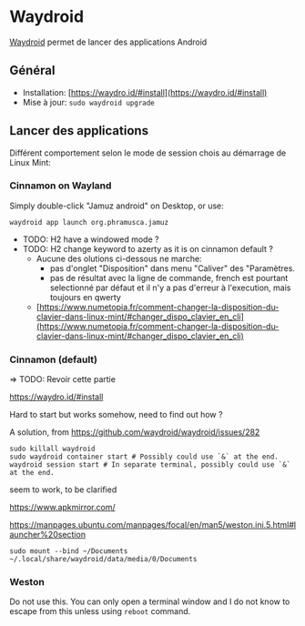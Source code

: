 # Waydroid

[Waydroid](https://waydro.id/) permet de lancer des applications Android

## Général

- Installation:  [https://waydro.id/#install](https://waydro.id/#install)
- Mise à jour: ```sudo waydroid upgrade```

## Lancer des applications

Différent comportement selon le mode de session chois au démarrage de Linux Mint:

### Cinnamon on Wayland

Simply double-click "Jamuz android" on Desktop, or use:

```console
waydroid app launch org.phramusca.jamuz
```

- TODO: H2 have a windowed mode ?
- TODO: H2 change keyword to azerty as it is on cinnamon default ?
  - Aucune des olutions ci-dessous ne marche:
    - pas d'onglet "Disposition" dans menu "Caliver" des "Paramètres.
    - pas de résultat avec la ligne de commande, french est pourtant selectionné par défaut et il n'y a pas d'erreur à l'execution, mais toujours en qwerty
  - [https://www.numetopia.fr/comment-changer-la-disposition-du-clavier-dans-linux-mint/#changer_dispo_clavier_en_cli](https://www.numetopia.fr/comment-changer-la-disposition-du-clavier-dans-linux-mint/#changer_dispo_clavier_en_cli)

### Cinnamon (default)

=> TODO: Revoir cette partie

<https://waydro.id/#install>

Hard to start but works somehow, need to find out how ?

A solution, from https://github.com/waydroid/waydroid/issues/282

```console
sudo killall waydroid
sudo waydroid container start # Possibly could use `&` at the end.
waydroid session start # In separate terminal, possibly could use `&` at the end.
```

seem to work, to be clarified

https://www.apkmirror.com/

https://manpages.ubuntu.com/manpages/focal/en/man5/weston.ini.5.html#launcher%20section

`sudo mount --bind ~/Documents ~/.local/share/waydroid/data/media/0/Documents`

### Weston

Do not use this. You can only open a terminal window and I do not know to escape from this unless using `reboot` command.
